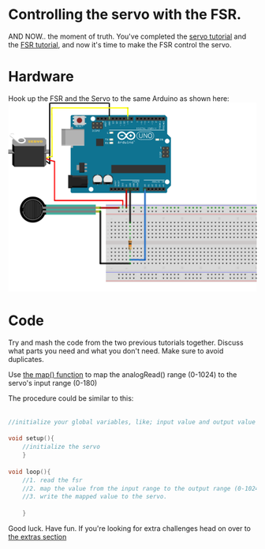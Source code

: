 # Controlling the servo with the FSR.

AND NOW.. the moment of truth. You've completed the [servo tutorial](../3_servo) and the [FSR tutorial](../2_FSR), and now it's time to make the FSR control the servo.

# Hardware
Hook up the FSR and the Servo to the same Arduino as shown here:
![Servo and FSR together](servo+fsr.png)

# Code
Try and mash the code from the two previous tutorials together. Discuss what parts you need and what you don't need. Make sure to avoid duplicates.

Use [the map() function](https://www.arduino.cc/reference/en/language/functions/math/map/) to map the analogRead() range (0-1024) to the servo's input range (0-180)

The procedure could be similar to this:

```c++

//initialize your global variables, like; input value and output value

void setup(){
	//initialize the servo
	}

void loop(){
	//1. read the fsr  
	//2. map the value from the input range to the output range (0-1024 -> 0-180)
	//3. write the mapped value to the servo. 

	}

```

Good luck. Have fun.
If you're looking for extra challenges head on over to [the extras section](../extras)